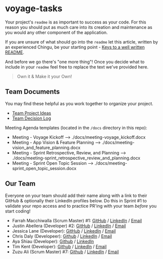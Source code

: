 # voyage-tasks

Your project's `readme` is as important to success as your code. For 
this reason you should put as much care into its creation and maintenance
as you would any other component of the application.

If you are unsure of what should go into the `readme` let this article,
written by an experienced Chingu, be your starting point - 
[Keys to a well written README](https://tinyurl.com/yk3wubft).

And before we go there's "one more thing"! Once you decide what to include
in your `readme` feel free to replace the text we've provided here.

> Own it & Make it your Own!

## Team Documents

You may find these helpful as you work together to organize your project.

- [Team Project Ideas](./docs/team_project_ideas.md)
- [Team Decision Log](./docs/team_decision_log.md)

Meeting Agenda templates (located in the `/docs` directory in this repo):

- Meeting - Voyage Kickoff --> ./docs/meeting-voyage_kickoff.docx
- Meeting - App Vision & Feature Planning --> ./docs/meeting-vision_and_feature_planning.docx
- Meeting - Sprint Retrospective, Review, and Planning --> ./docs/meeting-sprint_retrospective_review_and_planning.docx
- Meeting - Sprint Open Topic Session --> ./docs/meeting-sprint_open_topic_session.docx

## Our Team

Everyone on your team should add their name along with a link to their GitHub
& optionally their LinkedIn profiles below. Do this in Sprint #1 to validate
your repo access and to practice PR'ing with your team *before* you start
coding!

- Farrah Macchiwalla (Scrum Master) #1: [GitHub](https://github.com/fmachus) / [LinkedIn](https://www.linkedin.com/in/farrah-macchiwalla/) / [Email](farrah.macchiwalla@gmail.com)
- Justin Abellera (Developer) #2: [GitHub](https://github.com/j-abellera) / [LinkedIn](https://www.linkedin.com/in/justin-abellera/) / [Email](justin.c.abellera@gmail.com)
- Jessica Lane (Developer): [GitHub](https://github.com/jesslane94) / [LinkedIn](https://www.linkedin.com/in/jessicalane9794/) /  [Email](jesslane94@gmail.com)
- Chris Daly (Developeer): [Github](https://github.com/DalySoftware) / [LinkedIn](https://www.linkedin.com/in/chris-daly-89a6b255/) / [Email](mailto:chrisdalyenq@gmail.com)
- Aya Shiau (Developer): [Github](https://github.com/adbshiau) / [LinkedIn](https://www.linkedin.com/in/adbshiau/)
- Tim Kent (Developer): [Github](https://github.com/tdkent) / [LinkedIn](https://www.linkedin.com/in/timkent1/) / [Email](timkentdev@gmail.com)
- Zuzu Ali (Scrum Master) #7: [Github](https://github.com/zuweeali) / [LinkedIn](https://www.linkedin.com/in/zuwaira-aliyu-mohammed/) / [Email](zuweeali@gmail.com)
